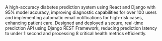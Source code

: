 A high-accuracy diabetes prediction system using React and Django with 95% model accuracy, improving diagnostic capabilities
for over 100 users and implementing automatic email notifications for high-risk cases, enhancing patient care.
Designed and deployed a secure, real-time prediction API using Django REST Framework, reducing prediction latency to under 1 second
and processing 8 critical health metrics efficiently.
